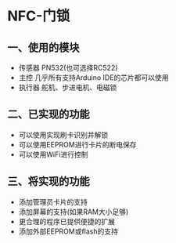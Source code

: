# NFC-门锁

## 一、使用的模块
* 传感器   PN532(也可选择RC522)
* 主控     几乎所有支持Arduino IDE的芯片都可以使用
* 执行器   舵机、步进电机、电磁锁
## 二、已实现的功能
* 可以使用实现刷卡识别并解锁
* 可以使用EEPROM进行卡片的断电保存
* 可以使用WiFi进行控制
## 三、将实现的功能
* 添加管理员卡片的支持
* 添加屏幕的支持(如果RAM大小足够)
* 更合理的程序已提供便捷的扩展
* 添加外部EEPROM或flash的支持
